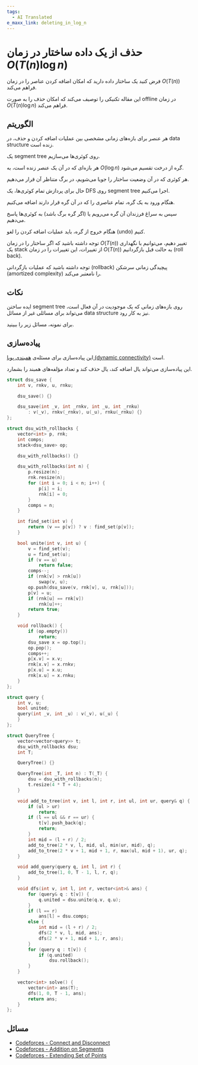 ```yaml
---
tags:
  - AI Translated
e_maxx_link: deleting_in_log_n
---
```


# حذف از یک داده ساختار در زمان $O(T(n)\log n)$

فرض کنید یک ساختار داده دارید که امکان اضافه کردن عناصر را در زمان $O(T(n))$ فراهم می‌کند.

این مقاله تکنیکی را توصیف می‌کند که امکان حذف را به صورت offline در زمان $O(T(n)\log n)$ فراهم می‌کند.

## الگوریتم

هر عنصر برای بازه‌های زمانی مشخصی بین عملیات اضافه کردن و حذف، در data structure زنده است.

یک segment tree روی کوئری‌ها می‌سازیم.

هر بازه‌ای که در آن یک عنصر زنده است، به $O(\log n)$ گره از درخت تقسیم می‌شود.

هر کوئری که در آن وضعیت ساختار را جویا می‌شویم، در برگ متناظر آن قرار می‌دهیم.

حال برای پردازش تمام کوئری‌ها، یک DFS روی segment tree اجرا می‌کنیم.

هنگام ورود به یک گره، تمام عناصری را که در آن گره قرار دارند اضافه می‌کنیم.

سپس به سراغ فرزندان آن گره می‌رویم یا (اگر گره برگ باشد) به کوئری‌ها پاسخ می‌دهیم.

هنگام خروج از گره، باید عملیات اضافه کردن را لغو (undo) کنیم.

توجه داشته باشید که اگر ساختار را در زمان $O(T(n))$ تغییر دهیم، می‌توانیم با نگهداری یک stack از تغییرات، این تغییرات را در زمان $O(T(n))$ به حالت قبل بازگردانیم (roll back).

توجه داشته باشید که عملیات بازگردانی (rollback) پیچیدگی زمانی سرشکن (amortized complexity) را نامعتبر می‌کند.

## نکات

ایده ساختن segment tree روی بازه‌های زمانی که یک موجودیت در آن فعال است، می‌تواند برای مسائلی غیر از مسائل data structure نیز به کار رود.

برای نمونه، مسائل زیر را ببینید.

## پیاده‌سازی

این پیاده‌سازی برای مسئله‌ی [همبندی پویا (dynamic connectivity)](https://en.wikipedia.org/wiki/Dynamic_connectivity) است.

این پیاده‌سازی می‌تواند یال اضافه کند، یال حذف کند و تعداد مؤلفه‌های همبند را بشمارد.

```{.cpp
struct dsu_save {
    int v, rnkv, u, rnku;

    dsu_save() {}

    dsu_save(int _v, int _rnkv, int _u, int _rnku)
        : v(_v), rnkv(_rnkv), u(_u), rnku(_rnku) {}
};

struct dsu_with_rollbacks {
    vector<int> p, rnk;
    int comps;
    stack<dsu_save> op;

    dsu_with_rollbacks() {}

    dsu_with_rollbacks(int n) {
        p.resize(n);
        rnk.resize(n);
        for (int i = 0; i < n; i++) {
            p[i] = i;
            rnk[i] = 0;
        }
        comps = n;
    }

    int find_set(int v) {
        return (v == p[v]) ? v : find_set(p[v]);
    }

    bool unite(int v, int u) {
        v = find_set(v);
        u = find_set(u);
        if (v == u)
            return false;
        comps--;
        if (rnk[v] > rnk[u])
            swap(v, u);
        op.push(dsu_save(v, rnk[v], u, rnk[u]));
        p[v] = u;
        if (rnk[u] == rnk[v])
            rnk[u]++;
        return true;
    }

    void rollback() {
        if (op.empty())
            return;
        dsu_save x = op.top();
        op.pop();
        comps++;
        p[x.v] = x.v;
        rnk[x.v] = x.rnkv;
        p[x.u] = x.u;
        rnk[x.u] = x.rnku;
    }
};

struct query {
    int v, u;
    bool united;
    query(int _v, int _u) : v(_v), u(_u) {
    }
};

struct QueryTree {
    vector<vector<query>> t;
    dsu_with_rollbacks dsu;
    int T;

    QueryTree() {}

    QueryTree(int _T, int n) : T(_T) {
        dsu = dsu_with_rollbacks(n);
        t.resize(4 * T + 4);
    }

    void add_to_tree(int v, int l, int r, int ul, int ur, query& q) {
        if (ul > ur)
            return;
        if (l == ul && r == ur) {
            t[v].push_back(q);
            return;
        }
        int mid = (l + r) / 2;
        add_to_tree(2 * v, l, mid, ul, min(ur, mid), q);
        add_to_tree(2 * v + 1, mid + 1, r, max(ul, mid + 1), ur, q);
    }

    void add_query(query q, int l, int r) {
        add_to_tree(1, 0, T - 1, l, r, q);
    }

    void dfs(int v, int l, int r, vector<int>& ans) {
        for (query& q : t[v]) {
            q.united = dsu.unite(q.v, q.u);
        }
        if (l == r)
            ans[l] = dsu.comps;
        else {
            int mid = (l + r) / 2;
            dfs(2 * v, l, mid, ans);
            dfs(2 * v + 1, mid + 1, r, ans);
        }
        for (query q : t[v]) {
            if (q.united)
                dsu.rollback();
        }
    }

    vector<int> solve() {
        vector<int> ans(T);
        dfs(1, 0, T - 1, ans);
        return ans;
    }
};
```

## مسائل

- [Codeforces - Connect and Disconnect](https://codeforces.com/gym/100551/problem/A)
- [Codeforces - Addition on Segments](https://codeforces.com/contest/981/problem/E)
- [Codeforces - Extending Set of Points](https://codeforces.com/contest/1140/problem/F)